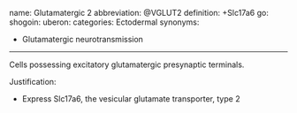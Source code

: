 name: Glutamatergic 2
abbreviation: @VGLUT2
definition: +Slc17a6
go:
shogoin: 
uberon: 
categories: Ectodermal
synonyms:
- Glutamatergic neurotransmission
---

Cells possessing excitatory glutamatergic presynaptic terminals. 

Justification:

* Express Slc17a6, the vesicular glutamate transporter, type 2
